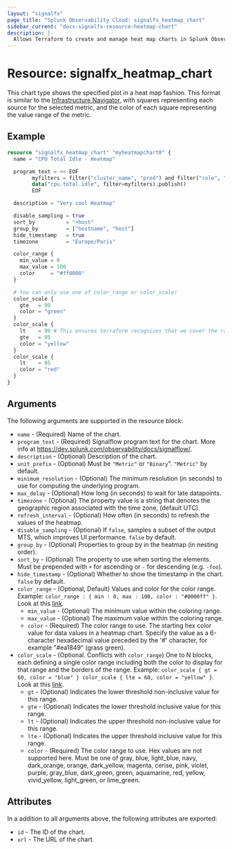 ```yaml
---
layout: "signalfx"
page_title: "Splunk Observability Cloud: signalfx_heatmap_chart"
sidebar_current: "docs-signalfx-resource-heatmap-chart"
description: |-
  Allows Terraform to create and manage heat map charts in Splunk Observability Cloud
---
```


# Resource: signalfx_heatmap_chart

This chart type shows the specified plot in a heat map fashion. This format is similar to the [Infrastructure Navigator](https://signalfx-product-docs.readthedocs-hosted.com/en/latest/built-in-content/infra-nav.html#infra), with squares representing each source for the selected metric, and the color of each square representing the value range of the metric.

## Example

```tf
resource "signalfx_heatmap_chart" "myheatmapchart0" {
  name = "CPU Total Idle - Heatmap"

  program_text = <<-EOF
        myfilters = filter("cluster_name", "prod") and filter("role", "search")
        data("cpu.total.idle", filter=myfilters).publish()
        EOF

  description = "Very cool Heatmap"

  disable_sampling = true
  sort_by          = "+host"
  group_by         = ["hostname", "host"]
  hide_timestamp   = true
  timezone         = "Europe/Paris"

  color_range {
    min_value = 0
    max_value = 100
    color     = "#ff0000"
  }

  # You can only use one of color_range or color_scale!
  color_scale {
    gte   = 99
    color = "green"
  }
  color_scale {
    lt    = 99 # This ensures terraform recognizes that we cover the range 95-99
    gte   = 95
    color = "yellow"
  }
  color_scale {
    lt    = 95
    color = "red"
  }
}
```


## Arguments

The following arguments are supported in the resource block:

* `name` - (Required) Name of the chart.
* `program_text` - (Required) Signalflow program text for the chart. More info at <https://dev.splunk.com/observability/docs/signalflow/>.
* `description` - (Optional) Description of the chart.
* `unit_prefix` - (Optional) Must be `"Metric"` or `"Binary`". `"Metric"` by default.
* `minimum_resolution` - (Optional) The minimum resolution (in seconds) to use for computing the underlying program.
* `max_delay` - (Optional) How long (in seconds) to wait for late datapoints.
* `timezone` - (Optional) The property value is a string that denotes the geographic region associated with the time zone, (default UTC).
* `refresh_interval` - (Optional) How often (in seconds) to refresh the values of the heatmap.
* `disable_sampling` - (Optional) If `false`, samples a subset of the output MTS, which improves UI performance. `false` by default.
* `group_by` - (Optional) Properties to group by in the heatmap (in nesting order).
* `sort_by` - (Optional) The property to use when sorting the elements. Must be prepended with `+` for ascending or `-` for descending (e.g. `-foo`).
* `hide_timestamp` - (Optional) Whether to show the timestamp in the chart. `false` by default.
* `color_range` - (Optional, Default) Values and color for the color range. Example: `color_range : { min : 0, max : 100, color : "#0000ff" }`. Look at this [link](https://docs.splunk.com/observability/en/data-visualization/charts/chart-options.html).
    * `min_value` - (Optional) The minimum value within the coloring range.
    * `max_value` - (Optional) The maximum value within the coloring range.
    * `color` - (Required) The color range to use. The starting hex color value for data values in a heatmap chart. Specify the value as a 6-character hexadecimal value preceded by the '#' character, for example "#ea1849" (grass green).
* `color_scale` - (Optional.  Conflicts with `color_range`) One to N blocks, each defining a single color range including both the color to display for that range and the borders of the range. Example: `color_scale { gt = 60, color = "blue" } color_scale { lte = 60, color = "yellow" }`. Look at this [link](https://docs.splunk.com/observability/en/data-visualization/charts/chart-options.html).
    * `gt` - (Optional) Indicates the lower threshold non-inclusive value for this range.
    * `gte` - (Optional) Indicates the lower threshold inclusive value for this range.
    * `lt` - (Optional) Indicates the upper threshold non-inclusive value for this range.
    * `lte` - (Optional) Indicates the upper threshold inclusive value for this range.
    * `color` - (Required) The color range to use. Hex values are not supported here. Must be one of gray, blue, light_blue, navy, dark_orange, orange, dark_yellow, magenta, cerise, pink, violet, purple, gray_blue, dark_green, green, aquamarine, red, yellow, vivid_yellow, light_green, or lime_green.

## Attributes

In a addition to all arguments above, the following attributes are exported:

* `id` - The ID of the chart.
* `url` - The URL of the chart.
